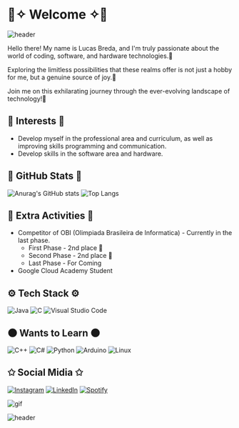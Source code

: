 # 🌃✧ Welcome ✧🌃

![header](https://capsule-render.vercel.app/api?type=waving&color=ff99f4&section=header)

Hello there! My name is Lucas Breda, and I'm truly passionate about the world of coding, software, and hardware technologies.🌿

Exploring the limitless possibilities that these realms offer is not just a hobby for me, but a genuine source of joy.🌿

Join me on this exhilarating journey through the ever-evolving landscape of technology!🌿

## 🌷 Interests 🌷
- Develop myself in the professional area and curriculum, as well as improving skills programming and communication.
- Develop skills in the software area and hardware.

## 🚀 GitHub Stats 🚀
![Anurag's GitHub stats](https://github-readme-stats.vercel.app/api?username=luVbreda&show_icons=true&title_color=70f5ff&bg_color=30295d&text_color=ff99f4&border_color=b00d0f) ![Top Langs](https://github-readme-stats.vercel.app/api/top-langs/?username=luVbreda&title_color=70f5ff&bg_color=30295d&text_color=ff99f4&border_color=b00d0f&layout=compact)

## 🌟 Extra Activities 🌟
- Competitor of OBI (Olimpiada Brasileira de Informatica) - Currently in the last phase.
  - First Phase - 2nd place 🥈
  - Second Phase - 2nd place 🥈
  - Last Phase - For Coming
- Google Cloud Academy Student

## ⚙️ Tech Stack ⚙️
![Java](https://img.shields.io/badge/java-%23ED8B00.svg?style=for-the-badge&logo=openjdk&logoColor=white) ![C](https://img.shields.io/badge/c-%2300599C.svg?style=for-the-badge&logo=c&logoColor=white) ![Visual Studio Code](https://img.shields.io/badge/Visual%20Studio%20Code-0078d7.svg?style=for-the-badge&logo=visual-studio-code&logoColor=white)

## 🌑 Wants to Learn 🌑
![C++](https://img.shields.io/badge/c++-%2300599C.svg?style=for-the-badge&logo=c%2B%2B&logoColor=white) ![C#](https://img.shields.io/badge/c%23-%23239120.svg?style=for-the-badge&logo=c-sharp&logoColor=white) ![Python](https://img.shields.io/badge/python-3670A0?style=for-the-badge&logo=python&logoColor=ffdd54) ![Arduino](https://img.shields.io/badge/-Arduino-00979D?style=for-the-badge&logo=Arduino&logoColor=white) ![Linux](https://img.shields.io/badge/Linux-FCC624?style=for-the-badge&logo=linux&logoColor=black)

## ✩ Social Midia ✩
[![Instagram](https://img.shields.io/badge/Instagram-%23E4405F.svg?style=for-the-badge&logo=Instagram&logoColor=white)](https://www.instagram.com/breda__l/) [![LinkedIn](https://img.shields.io/badge/linkedin-%230077B5.svg?style=for-the-badge&logo=linkedin&logoColor=white)](https://www.linkedin.com/in/lucas-breda-a3b3ba269/) [![Spotify](https://img.shields.io/badge/Spotify-1ED760?style=for-the-badge&logo=spotify&logoColor=white)](https://open.spotify.com/user/2lry71nwykkw4e225o28t6xec?si=abf016acfb91444a)

![gif](https://i.pinimg.com/originals/77/d4/e5/77d4e5d40fdaeb321eadd5cb855cb685.gif)

![header](https://capsule-render.vercel.app/api?type=waving&color=ff99f4&section=footer)
